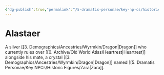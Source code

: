 ```yaml
---
{"dg-publish":true,"permalink":"/5-dramatis-personae/key-np-cs/historic-figures/alastaer/","noteIcon":""}
---
```


# Alastaer

A silver [[3. Demographics/Ancestries/Wyrmkin/Dragon\|Dragon]] who currently rules over [[0. Archive/Old World Atlas/Heartrest\|Heartrest]] alongside his mate, a crystal [[3. Demographics/Ancestries/Wyrmkin/Dragon\|Dragon]] named [[5. Dramatis Personae/Key NPCs/Historic Figures/Zara\|Zara]]. 